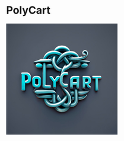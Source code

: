 # PolyCart

<img src="https://github.com/tyagishubham177/PolyCart/blob/main/img/polycart.jpeg" alt="GitHub Logo" width="300" height="300">
